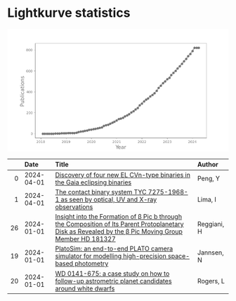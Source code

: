 
<h1>Lightkurve statistics</h1>

![publications](out/lightkurve-publications.png)  

|    | Date       | Title                                                                                                                                                                                                                    | Author      |
|---:|:-----------|:-------------------------------------------------------------------------------------------------------------------------------------------------------------------------------------------------------------------------|:------------|
|  0 | 2024-04-01 | [Discovery of four new EL CVn-type binaries in the Gaia eclipsing binaries](https://ui.adsabs.harvard.edu/abs/2024NewA..10702153P/abstract)                                                                              | Peng, Y     |
|  1 | 2024-04-01 | [The contact binary system TYC 7275-1968-1 as seen by optical, UV and X-ray observations](https://ui.adsabs.harvard.edu/abs/2024NewA..10702145L/abstract)                                                                | Lima, I     |
| 26 | 2024-01-01 | [Insight into the Formation of β Pic b through the Composition of Its Parent Protoplanetary Disk as Revealed by the β Pic Moving Group Member HD 181327](https://ui.adsabs.harvard.edu/abs/2024AJ....167...45R/abstract) | Reggiani, H |
| 19 | 2024-01-01 | [PlatoSim: an end-to-end PLATO camera simulator for modelling high-precision space-based photometry](https://ui.adsabs.harvard.edu/abs/2024A&A...681A..18J/abstract)                                                     | Jannsen, N  |
| 20 | 2024-01-01 | [WD 0141-675: a case study on how to follow-up astrometric planet candidates around white dwarfs](https://ui.adsabs.harvard.edu/abs/2024MNRAS.527..977R/abstract)                                                        | Rogers, L   |
    